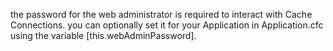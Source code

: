 the password for the web administrator is required to interact with Cache Connections.
            you can optionally set it for your Application in Application.cfc using the variable [this.webAdminPassword].